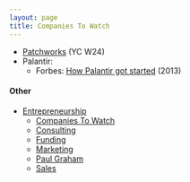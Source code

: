 ```yaml
---
layout: page
title: Companies To Watch
---
```

* [Patchworks](https://www.linkedin.com/feed/update/urn:li:activity:7168379273047732225/) (YC W24)
* Palantir:
  * Forbes: [How Palantir got started](https://www.forbes.com/sites/andygreenberg/2013/08/14/agent-of-intelligence-how-a-deviant-philosopher-built-palantir-a-cia-funded-data-mining-juggernaut/?sh=29eb1cfc7785) (2013)

#### Other
* [Entrepreneurship](/entrepreneurship)
  * [Companies To Watch](/entrepreneurship/companies_to_watch)
  * [Consulting](/entrepreneurship/consulting)
  * [Funding](/entrepreneurship/funding)
  * [Marketing](/entrepreneurship/marketing)
  * [Paul Graham](/entrepreneurship/paul_graham)
  * [Sales](/entrepreneurship/sales)
